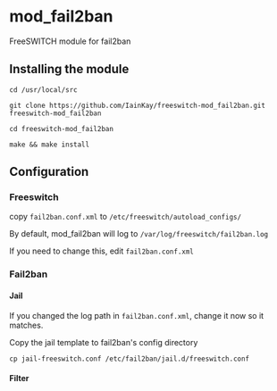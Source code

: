 # mod_fail2ban
FreeSWITCH module for fail2ban

## Installing the module

`cd /usr/local/src`

`git clone https://github.com/IainKay/freeswitch-mod_fail2ban.git freeswitch-mod_fail2ban`

`cd freeswitch-mod_fail2ban`

`make && make install`


## Configuration

### Freeswitch

copy `fail2ban.conf.xml` to `/etc/freeswitch/autoload_configs/`

By default, mod_fail2ban will log to `/var/log/freeswitch/fail2ban.log`

If you need to change this, edit `fail2ban.conf.xml`


### Fail2ban


#### Jail

If you changed the log path in `fail2ban.conf.xml`, change it now so it matches.

Copy the jail template to fail2ban's config directory

`cp jail-freeswitch.conf /etc/fail2ban/jail.d/freeswitch.conf`


#### Filter

Copy the filter template to fail2ban's config directory
`cp filter-freeswitch.conf /etc/fail2ban/filter.d/freeswitch.conf`


#### Restart

Restart fail2ban
`systemctl restart fail2ban`


## Loading the module

### Manually

In `fs_cli` type `load mod_fail2ban`

### Automatically

Add `<load module="mod_fail2ban"/>` to `/etc/freeswitch/autoload_configs/modules.conf.xml`

Reload configuration

`fs_cli -x 'reloadxml'`


## Testing

An example of how we can test the regex on the command line

`fail2ban-regex '2016-08-10T14:34:09-0400 A registration failed User:1002 IP:50.149.72.66' 'A registration failed User:\d+ IP:<HOST>'`


## Precautions

[Whitelist yourself](http://www.fail2ban.org/wiki/index.php/Whitelist)


## Examples

### mod_fail2ban

`tail /var/log/freeswitch/fail2ban.log`
```
2016-08-10T17:57:54-0400 A registration was attempted User:1001 IP:50.149.72.66
2016-08-10T17:57:54-0400 A registration failed User:1001 IP:50.149.72.66
2016-08-10T17:57:54-0400 A registration was attempted User:1002 IP:50.149.72.66
2016-08-10T17:57:54-0400 A registration failed User:1002 IP:50.149.72.66
2016-08-10T17:58:03-0400 A preregistration was attempted User:1002 IP:50.149.72.66
2016-08-10T17:58:03-0400 A registration was attempted User:1002 IP:50.149.72.66
2016-08-10T17:58:03-0400 A registration failed User:1002 IP:50.149.72.66
2016-08-10T17:58:08-0400 A preregistration was attempted User:1001 IP:50.149.72.66
2016-08-10T17:58:08-0400 A registration was attempted User:1001 IP:50.149.72.66
2016-08-10T17:58:08-0400 A registration failed User:1001 IP:50.149.72.66
```

### fail2ban

`tail /var/log/fail2ban.log`
```
2016-08-10 17:46:01,439 fail2ban.jail   [23464]: INFO    Jail 'freeswitch' started
2016-08-10 17:58:09,263 fail2ban.actions[23464]: WARNING [freeswitch] Ban 50.149.72.66
2016-08-10 18:08:09,907 fail2ban.actions[23464]: WARNING [freeswitch] Unban 50.149.72.66
```

## Additional Resources
* http://www.fail2ban.org/wiki/index.php/MANUAL_0_8
* https://freeswitch.org/confluence/display/FREESWITCH/Fail2Ban
* https://freeswitch.org/confluence/display/FREESWITCH/mod_fail2ban
